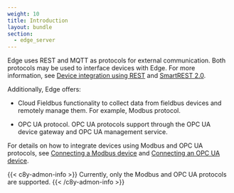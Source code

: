 ```yaml
---
weight: 10
title: Introduction
layout: bundle
section:
  - edge_server
---
```


Edge uses REST and MQTT as protocols for external communication. Both protocols may be used to interface devices with Edge. For more information, see [Device integration using REST](/device-integration/rest) and [SmartREST 2.0](/smartrest/smartrest-two/).

Additionally, Edge offers:

* Cloud Fieldbus functionality to collect data from fieldbus devices and remotely manage them. For example, Modbus protocol.

* OPC UA protocol. OPC UA protocols support through the OPC UA device gateway and OPC UA management service.

For details on how to integrate devices using Modbus and OPC UA protocols, see [Connecting a Modbus device](/edge/connecting-devices-to-edge/#connecting-modbus-device) and [Connecting an OPC UA device](/edge/connecting-devices-to-edge/#connecting-opcua-device).

{{< c8y-admon-info >}}
Currently, only the Modbus and OPC UA protocols are supported.
{{< /c8y-admon-info >}}
